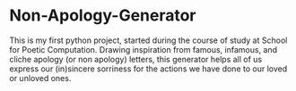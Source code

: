 # Non-Apology-Generator

This is my first python project, started during the course of study at School for Poetic Computation. Drawing inspiration from famous, infamous, and cliche apology (or non apology) letters, this generator helps all of us express our (in)sincere sorriness for the actions we have done to our loved or unloved ones.
